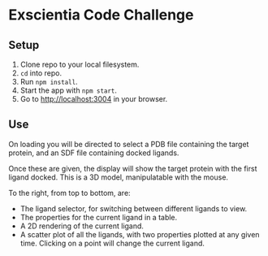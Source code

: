 # Exscientia Code Challenge

## Setup

1. Clone repo to your local filesystem.
2. `cd` into repo.
3. Run `npm install`.
4. Start the app with `npm start`.
5. Go to [http://localhost:3004](http://localhost:3004) in your browser.

## Use

On loading you will be directed to select a PDB file containing the target
protein, and an SDF file containing docked ligands.

Once these are given, the display will show the target protein with the first
ligand docked. This is a 3D model, manipulatable with the mouse.

To the right, from top to bottom, are:

- The ligand selector, for switching between different ligands to view.
- The properties for the current ligand in a table.
- A 2D rendering of the current ligand.
- A scatter plot of all the ligands, with two properties plotted at any given time. Clicking on a point will change the current ligand.
